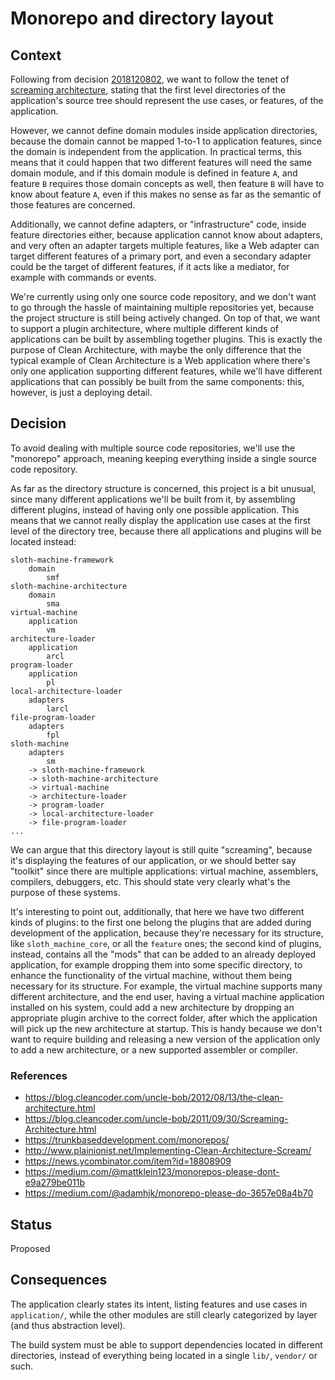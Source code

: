 # Monorepo and directory layout


## Context

Following from decision [2018120802](2018120802-implement-clean-architecture.md), we want to follow the tenet of [screaming architecture](https://blog.cleancoder.com/uncle-bob/2011/09/30/Screaming-Architecture.html), stating that the first level directories of the application's source tree should represent the use cases, or features, of the application.

However, we cannot define domain modules inside application directories, because the domain cannot be mapped 1-to-1 to application features, since the domain is independent from the application. In practical terms, this means that it could happen that two different features will need the same domain module, and if this domain module is defined in feature `A`, and feature `B` requires those domain concepts as well, then feature `B` will have to know about feature `A`, even if this makes no sense as far as the semantic of those features are concerned.

Additionally, we cannot define adapters, or "infrastructure" code, inside feature directories either, because application cannot know about adapters, and very often an adapter targets multiple features, like a Web adapter can target different features of a primary port, and even a secondary adapter could be the target of different features, if it acts like a mediator, for example with commands or events.

We're currently using only one source code repository, and we don't want to go through the hassle of maintaining multiple repositories yet, because the project structure is still being actively changed. On top of that, we want to support a plugin architecture, where multiple different kinds of applications can be built by assembling together plugins. This is exactly the purpose of Clean Architecture, with maybe the only difference that the typical example of Clean Architecture is a Web application where there's only one application supporting different features, while we'll have different applications that can possibly be built from the same components: this, however, is just a deploying detail.


## Decision

To avoid dealing with multiple source code repositories, we'll use the "monorepo" approach, meaning keeping everything inside a single source code repository.

As far as the directory structure is concerned, this project is a bit unusual, since many different applications we'll be built from it, by assembling different plugins, instead of having only one possible application. This means that we cannot really display the application use cases at the first level of the directory tree, because there all applications and plugins will be located instead:
```
sloth-machine-framework
    domain
        smf
sloth-machine-architecture
    domain
        sma
virtual-machine
    application
        vm
architecture-loader
    application
        arcl
program-loader
    application
        pl
local-architecture-loader
    adapters
        larcl
file-program-loader
    adapters
        fpl
sloth-machine
    adapters
        sm
    -> sloth-machine-framework
    -> sloth-machine-architecture
    -> virtual-machine
    -> architecture-loader
    -> program-loader
    -> local-architecture-loader
    -> file-program-loader
...
```

We can argue that this directory layout is still quite "screaming", because it's displaying the features of our application, or we should better say "toolkit" since there are multiple applications: virtual machine, assemblers, compilers, debuggers, etc. This should state very clearly what's the purpose of these systems.

It's interesting to point out, additionally, that here we have two different kinds of plugins: to the first one belong the plugins that are added during development of the application, because they're necessary for its structure, like `sloth_machine_core`, or all the `feature` ones; the second kind of plugins, instead, contains all the "mods" that can be added to an already deployed application, for example dropping them into some specific directory, to enhance the functionality of the virtual machine, without them being necessary for its structure. For example, the virtual machine supports many different architecture, and the end user, having a virtual machine application installed on his system, could add a new architecture by dropping an appropriate plugin archive to the correct folder, after which the application will pick up the new architecture at startup. This is handy because we don't want to require building and releasing a new version of the application only to add a new architecture, or a new supported assembler or compiler.


### References

- https://blog.cleancoder.com/uncle-bob/2012/08/13/the-clean-architecture.html
- https://blog.cleancoder.com/uncle-bob/2011/09/30/Screaming-Architecture.html
- https://trunkbaseddevelopment.com/monorepos/
- http://www.plainionist.net/Implementing-Clean-Architecture-Scream/
- https://news.ycombinator.com/item?id=18808909
- https://medium.com/@mattklein123/monorepos-please-dont-e9a279be011b
- https://medium.com/@adamhjk/monorepo-please-do-3657e08a4b70


## Status

Proposed


## Consequences

The application clearly states its intent, listing features and use cases in `application/`, while the other modules are still clearly categorized by layer (and thus abstraction level). 

The build system must be able to support dependencies located in different directories, instead of everything being located in a single `lib/`, `vendor/` or such.
